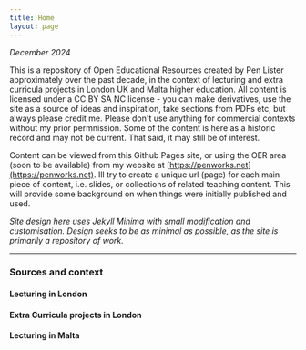 ```yaml
---
title: Home
layout: page
---
```


*December 2024*

This is a repository of Open Educational Resources created by Pen Lister approximately over the past decade, in the context of lecturing and extra curricula projects in London UK and Malta higher education. All content is licensed under a CC BY SA NC license - you can make derivatives, use the site as a source of ideas and inspiration, take sections from PDFs etc, but always please credit me. Please don't use anything for commercial contexts without my prior permnission. Some of the content is here as a historic record and may not be current. That said, it may still be of interest. 

Content can be viewed from this Github Pages site, or using the OER area (soon to be available) from my website at [https://penworks.net](https://penworks.net). Ill try to create a unique url (page) for each main piece of content, i.e. slides, or collections of related teaching content. This will provide some background on when things were initially published and used. 

*Site design here uses Jekyll Minima with small modification and customisation. Design seeks to be as minimal as possible, as the site is primarily a repository of work.* 

---

### Sources and context

#### Lecturing in London


#### Extra Curricula projects in London



#### Lecturing in Malta



